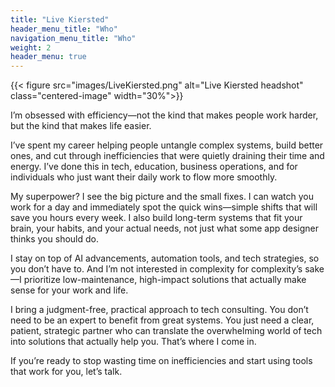 ```yaml
---
title: "Live Kiersted"
header_menu_title: "Who"
navigation_menu_title: "Who"
weight: 2
header_menu: true
---
```

{{< figure src="images/LiveKiersted.png" alt="Live Kiersted headshot" class="centered-image" width="30%">}}

I’m obsessed with efficiency—not the kind that makes people work harder, but the kind that makes life easier.

I’ve spent my career helping people untangle complex systems, build better ones, and cut through inefficiencies that were quietly draining their time and energy. I’ve done this in tech, education, business operations, and for individuals who just want their daily work to flow more smoothly.

My superpower? I see the big picture and the small fixes. I can watch you work for a day and immediately spot the quick wins—simple shifts that will save you hours every week. I also build long-term systems that fit your brain, your habits, and your actual needs, not just what some app designer thinks you should do.

I stay on top of AI advancements, automation tools, and tech strategies, so you don’t have to. And I’m not interested in complexity for complexity’s sake—I prioritize low-maintenance, high-impact solutions that actually make sense for your work and life.

I bring a judgment-free, practical approach to tech consulting. You don’t need to be an expert to benefit from great systems. You just need a clear, patient, strategic partner who can translate the overwhelming world of tech into solutions that actually help you. That’s where I come in.

If you’re ready to stop wasting time on inefficiencies and start using tools that work for you, let’s talk.